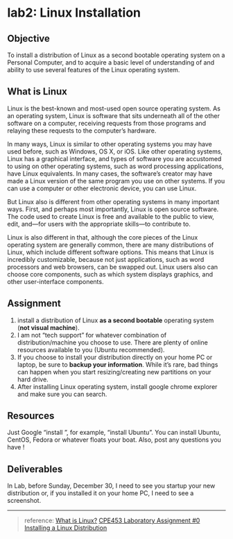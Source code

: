 #   lab2: Linux Installation

##  Objective

To install a distribution of Linux as a second bootable operating system on a Personal Computer, and to acquire a basic level of understanding of and ability to use several features of the Linux operating system.

##  What is Linux

Linux is the best-known and most-used open source operating system. As an operating system, Linux is software that sits underneath all of the other software on a computer, receiving requests from those programs and relaying these requests to the computer’s hardware.

In many ways, Linux is similar to other operating systems you may have used before, such as Windows, OS X, or iOS. Like other operating systems, Linux has a graphical interface, and types of software you are accustomed to using on other operating systems, such as word processing applications, have Linux equivalents. In many cases, the software’s creator may have made a Linux version of the same program you use on other systems. If you can use a computer or other electronic device, you can use Linux.

But Linux also is different from other operating systems in many important ways. First, and perhaps most importantly, Linux is open source software. The code used to create Linux is free and available to the public to view, edit, and—for users with the appropriate skills—to contribute to.

Linux is also different in that, although the core pieces of the Linux operating system are generally common, there are many distributions of Linux, which include different software options. This means that Linux is incredibly customizable, because not just applications, such as word processors and web browsers, can be swapped out. Linux users also can choose core components, such as which system displays graphics, and other user-interface components.


##  Assignment

1. install a distribution of Linux **as a second bootable** operating system (**not visual machine**).
2. I am not “tech support” for whatever combination of distribution/machine you choose to use. There are plenty of online resources available to you (Ubuntu recommended).
3. If you choose to install your distribution directly on your home PC or laptop, be sure to **backup your information**. While it’s rare, bad things can happen when you start resizing/creating new partitions on your hard drive.
4. After installing Linux operating system, install google chrome explorer and make sure you can search.

## Resources

Just Google “install <your favorite distribution here>”, for example, “install Ubuntu”. You can install Ubuntu, CentOS, Fedora or whatever floats your boat. Also, post any questions you have !

##  Deliverables

In Lab, before Sunday, December 30, I need to see you startup your new distribution or, if you installed it on your home PC, I need to see a screenshot.

-----

>   reference:
> [What is Linux?](https://opensource.com/resources/linux)
> [CPE453 Laboratory Assignment #0 Installing a Linux Distribution](chrome-extension://cdonnmffkdaoajfknoeeecmchibpmkmg/static/pdf/web/viewer.html?file=http%3A%2F%2Fusers.csc.calpoly.edu%2F~mhaungs%2Fcourses%2FCSC454%2Flabs%2F0lab%2FCPE454_LAB0.pdf)

